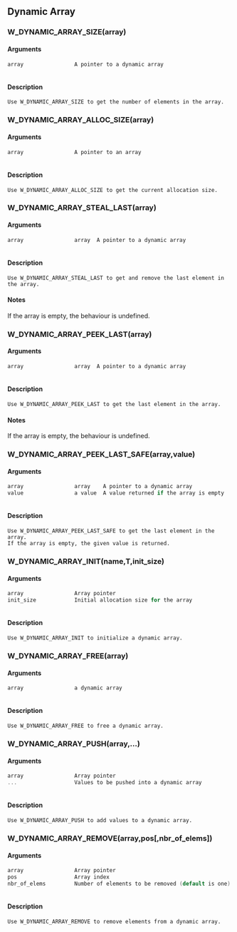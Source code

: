 ## Dynamic Array
    
### W_DYNAMIC_ARRAY_SIZE(array)
    
#### Arguments
```C
array                A pointer to a dynamic array
    
```
#### Description
    Use W_DYNAMIC_ARRAY_SIZE to get the number of elements in the array.
    
### W_DYNAMIC_ARRAY_ALLOC_SIZE(array)
    
#### Arguments
```C
array                A pointer to an array
    
```
#### Description
    Use W_DYNAMIC_ARRAY_ALLOC_SIZE to get the current allocation size.
    
### W_DYNAMIC_ARRAY_STEAL_LAST(array)
    
#### Arguments
```C
array                array  A pointer to a dynamic array
    
```
#### Description
    Use W_DYNAMIC_ARRAY_STEAL_LAST to get and remove the last element in the array.
#### Notes
If the array is empty, the behaviour is undefined.
    
### W_DYNAMIC_ARRAY_PEEK_LAST(array)
    
#### Arguments
```C
array                array  A pointer to a dynamic array
    
```
#### Description
    Use W_DYNAMIC_ARRAY_PEEK_LAST to get the last element in the array.
#### Notes
If the array is empty, the behaviour is undefined.
    
### W_DYNAMIC_ARRAY_PEEK_LAST_SAFE(array,value)
    
#### Arguments
```C
array                array    A pointer to a dynamic array
value                a value  A value returned if the array is empty
    
```
#### Description
    Use W_DYNAMIC_ARRAY_PEEK_LAST_SAFE to get the last element in the array.
    If the array is empty, the given value is returned.
    
### W_DYNAMIC_ARRAY_INIT(name,T,init_size)
    
#### Arguments
```C
array                Array pointer
init_size            Initial allocation size for the array
    
```
#### Description
    Use W_DYNAMIC_ARRAY_INIT to initialize a dynamic array.
    
### W_DYNAMIC_ARRAY_FREE(array)
    
#### Arguments
```C
array                a dynamic array
    
```
#### Description
    Use W_DYNAMIC_ARRAY_FREE to free a dynamic array.
    
### W_DYNAMIC_ARRAY_PUSH(array,...)
    
#### Arguments
```C
array                Array pointer
...                  Values to be pushed into a dynamic array
    
```
#### Description
    Use W_DYNAMIC_ARRAY_PUSH to add values to a dynamic array.
    
### W_DYNAMIC_ARRAY_REMOVE(array,pos[,nbr_of_elems])
    
#### Arguments
```C
array                Array pointer
pos                  Array index
nbr_of_elems         Number of elements to be removed (default is one).
    
```
#### Description
    Use W_DYNAMIC_ARRAY_REMOVE to remove elements from a dynamic array.
